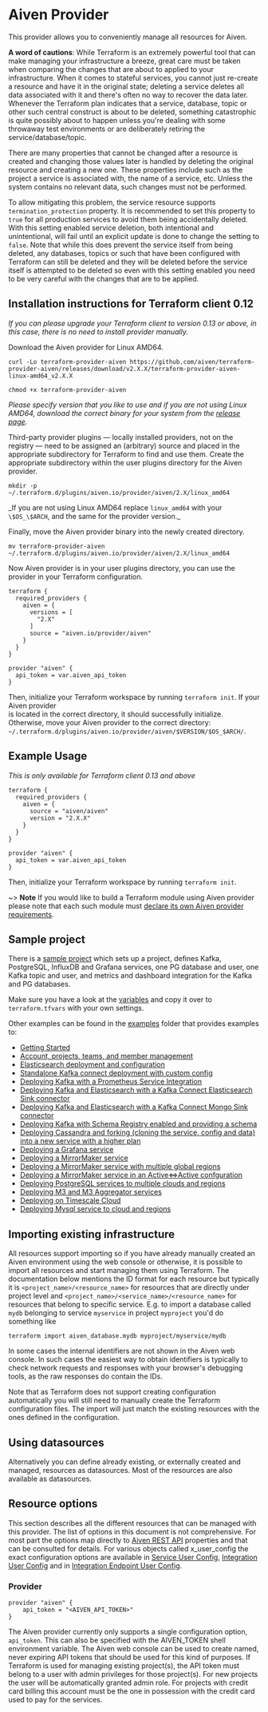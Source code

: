 # Aiven Provider

This provider allows you to conveniently manage all resources for Aiven.

**A word of cautions**: While Terraform is an extremely powerful tool that can make
managing your infrastructure a breeze, great care must be taken when comparing the
changes that are about to applied to your infrastructure. When it comes to stateful
services, you cannot just re-create a resource and have it in the original state;
deleting a service deletes all data associated with it and there's often no way to
recover the data later. Whenever the Terraform plan indicates that a service, database,
topic or other such central construct is about to be deleted, something catastrophic is
quite possibly about to happen unless you're dealing with some throwaway test
environments or are deliberately retiring the service/database/topic.

There are many properties that cannot be changed after a resource is created and changing
those values later is handled by deleting the original resource and creating a new one.
These properties include such as the project a service is associated with, the name of a
service, etc. Unless the system contains no relevant data, such changes must not be
performed.

To allow mitigating this problem, the service resource supports
`termination_protection` property. It is recommended to set this property to `true`
for all production services to avoid them being accidentally deleted. With this setting
enabled service deletion, both intentional and unintentional, will fail until an explicit
update is done to change the setting to `false`. Note that while this does prevent the
service itself from being deleted, any databases, topics or such that have been configured
with Terraform can still be deleted and they will be deleted before the service itself is
attempted to be deleted so even with this setting enabled you need to be very careful
with the changes that are to be applied.

## Installation instructions for Terraform client 0.12

_If you can please upgrade your Terraform client to version 0.13 or above, in this case,
there is no need to install provider manually._

Download the Aiven provider for Linux AMD64.

```shell script
curl -Lo terraform-provider-aiven https://github.com/aiven/terraform-provider-aiven/releases/download/v2.X.X/terraform-provider-aiven-linux-amd64_v2.X.X

chmod +x terraform-provider-aiven
```

_Please specify version that you like to use and if you are not using Linux AMD64,
download the correct binary for your system from the [release page](https://github.com/aiven/terraform-provider-aiven/releases)._

Third-party provider plugins — locally installed providers, not on the registry — need to be
assigned an (arbitrary) source and placed in the appropriate subdirectory for Terraform to find and use them.
Create the appropriate subdirectory within the user plugins directory for the Aiven provider.

```shell script
mkdir -p ~/.terraform.d/plugins/aiven.io/provider/aiven/2.X/linux_amd64
```

_If you are not using Linux AMD64 replace `linux_amd64` with your `\$OS_\$ARCH`, and the same for the provider version.\_

Finally, move the Aiven provider binary into the newly created directory.

```shell script
mv terraform-provider-aiven ~/.terraform.d/plugins/aiven.io/provider/aiven/2.X/linux_amd64
```

Now Aiven provider is in your user plugins directory, you can use the provider in your Terraform configuration.

```hcl-terraform
terraform {
  required_providers {
    aiven = {
      versions = [
        "2.X"
      ]
      source = "aiven.io/provider/aiven"
    }
  }
}

provider "aiven" {
  api_token = var.aiven_api_token
}
```

Then, initialize your Terraform workspace by running `terraform init`. If your Aiven provider  
is located in the correct directory, it should successfully initialize. Otherwise, move your
Aiven provider to the correct directory: `~/.terraform.d/plugins/aiven.io/provider/aiven/$VERSION/$OS_$ARCH/`.

## Example Usage

_This is only available for Terraform client 0.13 and above_

```hcl
terraform {
  required_providers {
    aiven = {
      source = "aiven/aiven"
      version = "2.X.X"
    }
  }
}

provider "aiven" {
  api_token = var.aiven_api_token
}
```

Then, initialize your Terraform workspace by running `terraform init`.

~> **Note** If you would like to build a Terraform module using Aiven provider please note 
that each such module must [declare its own Aiven provider requirements](https://www.terraform.io/docs/configuration/provider-requirements.html).

## Sample project

There is a [sample project](https://github.com/aiven/terraform-provider-aiven/tree/master/sample.tf) which sets up a project, defines Kafka,
PostgreSQL, InfluxDB and Grafana services, one PG database and user, one Kafka topic and
user, and metrics and dashboard integration for the Kafka and PG databases.

Make sure you have a look at the [variables](https://github.com/aiven/terraform-provider-aiven/tree/master/terraform.tfvars.sample) and copy it over to
`terraform.tfvars` with your own settings.

Other examples can be found in the [examples](https://github.com/aiven/terraform-provider-aiven/tree/master/examples) folder that provides examples to:

- [Getting Started](https://github.com/aiven/terraform-provider-aiven/tree/master/examples/getting-started.tf)
- [Account, projects, teams, and member management](https://github.com/aiven/terraform-provider-aiven/tree/master/examples/account)
- [Elasticsearch deployment and configuration](https://github.com/aiven/terraform-provider-aiven/tree/master/examples/elasticsearch)
- [Standalone Kafka connect deployment with custom config](https://github.com/aiven/terraform-provider-aiven/tree/master/examples/kafka_connect)
- [Deploying Kafka with a Prometheus Service Integration](https://github.com/aiven/terraform-provider-aiven/tree/master/examples/kafka_prometheus)
- [Deploying Kafka and Elasticsearch with a Kafka Connect Elasticsearch Sink connector](https://github.com/aiven/terraform-provider-aiven/tree/master/examples/kafka_connectors/es_sink)
- [Deploying Kafka and Elasticsearch with a Kafka Connect Mongo Sink connector](https://github.com/aiven/terraform-provider-aiven/tree/master/examples/kafka_connectors/mongo_sink)
- [Deploying Kafka with Schema Registry enabled and providing a schema](https://github.com/aiven/terraform-provider-aiven/tree/master/examples/kafka_schemas)
- [Deploying Cassandra and forking (cloning the service, config and data) into a new service with a higher plan](https://github.com/aiven/terraform-provider-aiven/tree/master/examples/cassandra_fork)
- [Deploying a Grafana service](https://github.com/aiven/terraform-provider-aiven/tree/master/examples/service)
- [Deploying a MirrorMaker service](https://github.com/aiven/terraform-provider-aiven/tree/master/examples/kafka_mirrormaker)
- [Deploying a MirrorMaker service with multiple global regions](https://github.com/aiven/terraform-provider-aiven/tree/master/examples/kafka_mirrormaker_global)
- [Deploying a MirrorMaker service in an Active<=>Active confguration](https://github.com/aiven/terraform-provider-aiven/tree/master/examples/kafka_mirrormaker_bidirectional)
- [Deploying PostgreSQL services to multiple clouds and regions](https://github.com/aiven/terraform-provider-aiven/tree/master/examples/postgres)
- [Deploying M3 and M3 Aggregator services](https://github.com/aiven/terraform-provider-aiven/tree/master/examples/m3)
- [Deploying on Timescale Cloud](https://github.com/aiven/terraform-provider-aiven/tree/master/examples/timescale)
- [Deploying Mysql service to cloud and regions](https://github.com/aiven/terraform-provider-aiven/tree/master/examples/mysql)

## Importing existing infrastructure

All resources support importing so if you have already manually created an Aiven
environment using the web console or otherwise, it is possible to import all resources
and start managing them using Terraform. The documentation below mentions the ID format
for each resource but typically it is `<project_name>/<resource_name>` for resources
that are directly under project level and `<project_name>/<service_name>/<resource_name>`
for resources that belong to specific service. E.g. to import a database called `mydb`
belonging to service `myservice` in project `myproject` you'd do something like

```
terraform import aiven_database.mydb myproject/myservice/mydb
```

In some cases the internal identifiers are not shown in the Aiven web console. In such
cases the easiest way to obtain identifiers is typically to check network requests and
responses with your browser's debugging tools, as the raw responses do contain the IDs.

Note that as Terraform does not support creating configuration automatically you will
still need to manually create the Terraform configuration files. The import will just
match the existing resources with the ones defined in the configuration.
	
## Using datasources

Alternatively you can define already existing, or externally created and managed, resources
as datasources. Most of the resources are also available as datasources.

## Resource options

This section describes all the different resources that can be managed with this provider.
The list of options in this document is not comprehensive. For most part the options map
directly to [Aiven REST API](https://api.aiven.io/doc/) properties and that can be
consulted for details. For various objects called x_user_config the exact configuration
options are available in [Service User Config](https://github.com/aiven/terraform-provider-aiven/tree/master/aiven/templates/service_user_config_schema.json),
[Integration User Config](https://github.com/aiven/terraform-provider-aiven/tree/master/aiven/templates/integrations_user_config_schema.json) and in
[Integration Endpoint User Config](https://github.com/aiven/terraform-provider-aiven/tree/master/aiven/templates/integration_endpoints_user_config_schema.json).

### Provider

```hcl
provider "aiven" {
    api_token = "<AIVEN_API_TOKEN>"
}
```

The Aiven provider currently only supports a single configuration option, `api_token`.
This can also be specified with the AIVEN_TOKEN shell environment variable.
The Aiven web console can be used to create named, never expiring API tokens that should
be used for this kind of purposes. If Terraform is used for managing existing project(s),
the API token must belong to a user with admin privileges for those project(s). For new
projects the user will be automatically granted admin role. For projects with credit card
billing this account must be the one in possession with the credit card used to pay for
the services.
